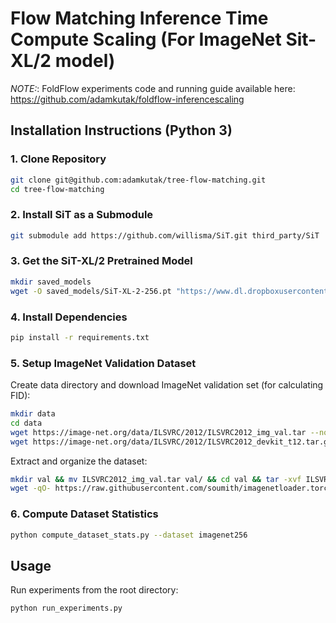 # Flow Matching Inference Time Compute Scaling (For ImageNet Sit-XL/2 model)
*NOTE:*: FoldFlow experiments code and running guide available here: https://github.com/adamkutak/foldflow-inferencescaling
## Installation Instructions (Python 3)

### 1. Clone Repository
```bash
git clone git@github.com:adamkutak/tree-flow-matching.git
cd tree-flow-matching
```

### 2. Install SiT as a Submodule
```bash
git submodule add https://github.com/willisma/SiT.git third_party/SiT
```

### 3. Get the SiT-XL/2 Pretrained Model
```bash
mkdir saved_models
wget -O saved_models/SiT-XL-2-256.pt "https://www.dl.dropboxusercontent.com/scl/fi/as9oeomcbub47de5g4be0/SiT-XL-2-256.pt?rlkey=uxzxmpicu46coq3msb17b9ofa&dl=0"
```

### 4. Install Dependencies
```bash
pip install -r requirements.txt
```

### 5. Setup ImageNet Validation Dataset

Create data directory and download ImageNet validation set (for calculating FID):

```bash
mkdir data
cd data
wget https://image-net.org/data/ILSVRC/2012/ILSVRC2012_img_val.tar --no-check-certificate
wget https://image-net.org/data/ILSVRC/2012/ILSVRC2012_devkit_t12.tar.gz --no-check-certificate
```

Extract and organize the dataset:

```bash
mkdir val && mv ILSVRC2012_img_val.tar val/ && cd val && tar -xvf ILSVRC2012_img_val.tar
wget -qO- https://raw.githubusercontent.com/soumith/imagenetloader.torch/master/valprep.sh | bash
```

### 6. Compute Dataset Statistics
```bash
python compute_dataset_stats.py --dataset imagenet256
```

## Usage

Run experiments from the root directory:

```bash
python run_experiments.py
```
